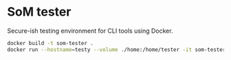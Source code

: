 # SoM tester

Secure-ish testing environment for CLI tools using Docker.

```bash
docker build -t som-tester .
docker run --hostname=testy --volume ./home:/home/tester -it som-tester
```
